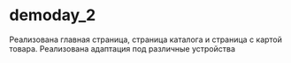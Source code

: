 # demoday_2

Реализована главная страница, страница каталога и страница с картой товара.
Реализована адаптация под различные устройства
